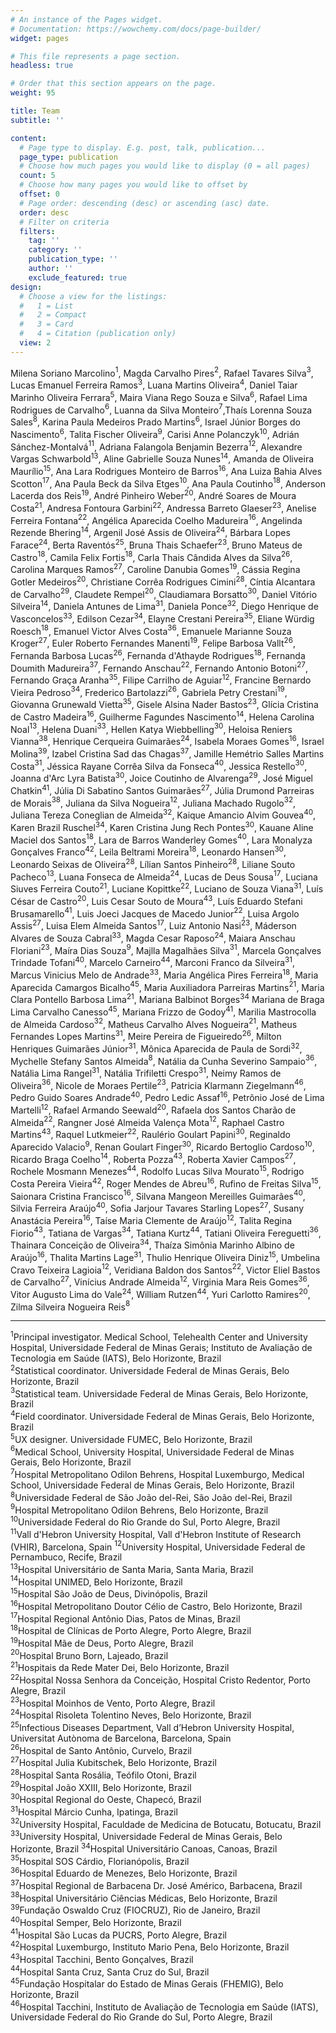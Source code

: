 ```yaml
---
# An instance of the Pages widget.
# Documentation: https://wowchemy.com/docs/page-builder/
widget: pages

# This file represents a page section.
headless: true

# Order that this section appears on the page.
weight: 95

title: Team
subtitle: ''

content:
  # Page type to display. E.g. post, talk, publication...
  page_type: publication
  # Choose how much pages you would like to display (0 = all pages)
  count: 5
  # Choose how many pages you would like to offset by
  offset: 0
  # Page order: descending (desc) or ascending (asc) date.
  order: desc
  # Filter on criteria
  filters:
    tag: ''
    category: ''
    publication_type: ''
    author: ''
    exclude_featured: true
design:
  # Choose a view for the listings:
  #   1 = List
  #   2 = Compact
  #   3 = Card
  #   4 = Citation (publication only)
  view: 2
---
```



Milena Soriano Marcolino$^1$, Magda Carvalho Pires$^2$, Rafael Tavares Silva$^3$, Lucas Emanuel Ferreira Ramos$^3$, Luana Martins Oliveira$^4$, Daniel Taiar Marinho Oliveira Ferrara$^5$, Maira Viana Rego Souza e Silva$^6$, Rafael Lima Rodrigues de Carvalho$^6$, Luanna da Silva Monteiro$^7$,Thaís Lorenna Souza Sales$^8$, Karina Paula Medeiros Prado Martins$^6$, Israel Júnior Borges do Nascimento$^6$, Talita Fischer Oliveira$^9$, Carisi Anne Polanczyk$^{10}$, Adrián Sánchez-Montalvá$^{11}$, Adriana Falangola Benjamin Bezerra$^{12}$, Alexandre Vargas Schwarbold$^{13}$, Aline Gabrielle Souza Nunes$^{14}$, Amanda de Oliveira Maurílio$^{15}$, Ana Lara Rodrigues Monteiro de Barros$^{16}$, Ana Luiza Bahia Alves Scotton$^{17}$, Ana Paula Beck da Silva Etges$^{10}$, Ana Paula Coutinho$^{18}$, Anderson Lacerda dos Reis$^{19}$, André Pinheiro Weber$^{20}$, André Soares de Moura Costa$^{21}$, Andresa Fontoura Garbini$^{22}$, Andressa Barreto Glaeser$^{23}$, Anelise Ferreira Fontana$^{22}$, Angélica Aparecida Coelho Madureira$^{16}$, Angelinda Rezende Bhering$^{14}$, Argenil José Assis de Oliveira$^{24}$, Bárbara Lopes Farace$^{24}$, Berta Raventós$^{25}$, Bruna Thais Schaefer$^{23}$, Bruno Mateus de Castro$^{18}$, Camila Felix Fortis$^{18}$, Carla Thais Cândida Alves da Silva$^{26}$, Carolina Marques Ramos$^{27}$, Caroline Danubia Gomes$^{19}$, Cássia Regina Gotler Medeiros$^{20}$, Christiane Corrêa Rodrigues Cimini$^{28}$, Cíntia Alcantara de Carvalho$^{29}$, Claudete Rempel$^{20}$, Claudiamara Borsatto$^{30}$, Daniel Vitório Silveira$^{14}$, Daniela Antunes de Lima$^{31}$, Daniela Ponce$^{32}$, Diego Henrique de Vasconcelos$^{33}$, Edilson Cezar$^{34}$, Elayne Crestani Pereira$^{35}$, Eliane Würdig Roesch$^{18}$, Emanuel Victor Alves Costa$^{36}$, Emanuele Marianne Souza Kroger$^{27}$, Euler Roberto Fernandes Manenti$^{19}$, Felipe Barbosa Vallt$^{26}$, Fernanda Barbosa Lucas$^{26}$, Fernanda d'Athayde Rodrigues$^{18}$, Fernanda Doumith Madureira$^{37}$, Fernando Anschau$^{22}$, Fernando Antonio Botoni$^{27}$, Fernando Graça Aranha$^{35}$, Filipe Carrilho de Aguiar$^{12}$, Francine Bernardo Vieira Pedroso$^{34}$, Frederico Bartolazzi$^{26}$, Gabriela Petry Crestani$^{19}$, Giovanna Grunewald Vietta$^{35}$, Gisele Alsina Nader Bastos$^{23}$, Glícia Cristina de Castro Madeira$^{16}$, Guilherme Fagundes Nascimento$^{14}$, Helena Carolina Noal$^{13}$, Helena Duani$^{33}$, Hellen Katya Wiebbelling$^{30}$, Heloisa Reniers Vianna$^{38}$, Henrique Cerqueira Guimarães$^{24}$, Isabela Moraes Gomes$^{16}$, Israel Molina$^{39}$, Izabel Cristina Sad das Chagas$^{37}$, Jamille Hemétrio Salles Martins Costa$^{31}$, Jéssica Rayane Corrêa Silva da Fonseca$^{40}$, Jessica Restello$^{30}$, Joanna d'Arc Lyra Batista$^{30}$, Joice Coutinho de Alvarenga$^{29}$, José Miguel Chatkin$^{41}$, Júlia Di Sabatino Santos Guimarães$^{27}$, Júlia Drumond Parreiras de Morais$^{38}$, Juliana da Silva Nogueira$^{12}$, Juliana Machado Rugolo$^{32}$, Juliana Tereza Coneglian de Almeida$^{32}$, Kaique Amancio Alvim Gouvea$^{40}$, Karen Brazil Ruschel$^{34}$, Karen Cristina Jung Rech Pontes$^{30}$, Kauane Aline Maciel dos Santos$^{18}$, Lara de Barros Wanderley Gomes$^{40}$, Lara Monalyza Gonçalves Franco$^{42}$, Leila Beltrami Moreira$^{18}$, Leonardo Hansen$^{30}$, Leonardo Seixas de Oliveira$^28$, Lílian Santos Pinheiro$^28$, Liliane Souto Pacheco$^{13}$, Luana Fonseca de Almeida$^{24}$, Lucas de Deus Sousa$^{17}$, Luciana Siuves Ferreira Couto$^{21}$, Luciane Kopittke$^{22}$, Luciano de Souza Viana$^{31}$, Luís César de Castro$^{20}$, Luis Cesar Souto de Moura$^{43}$, Luís Eduardo Stefani Brusamarello$^{41}$, Luis Joeci Jacques de Macedo Junior$^{22}$, Luisa Argolo Assis$^{27}$, Luisa Elem Almeida Santos$^{17}$, Luiz Antonio Nasi$^{23}$, Máderson Alvares de Souza Cabral$^{33}$, Magda Cesar Raposo$^{24}$, Maiara Anschau Floriani$^{23}$, Maíra Dias Souza$^{9}$, Majlla Magalhães Silva$^{31}$, Marcela Gonçalves Trindade Tofani$^{40}$, Marcelo Carneiro$^{44}$, Marconi Franco da Silveira$^{31}$, Marcus Vinicius Melo de Andrade$^{33}$, Maria Angélica Pires Ferreira$^{18}$, Maria Aparecida Camargos Bicalho$^{45}$, Maria Auxiliadora Parreiras Martins$^{21}$, Maria Clara Pontello Barbosa Lima$^{21}$, Mariana Balbinot Borges$^{34}$
Mariana de Braga Lima Carvalho Canesso$^{45}$, Mariana Frizzo de Godoy$^{41}$, Marilia Mastrocolla de Almeida Cardoso$^{32}$, Matheus Carvalho Alves Nogueira$^{21}$, Matheus Fernandes Lopes Martins$^{31}$, Meire Pereira de Figueiredo$^{26}$, Milton Henriques Guimarães Júnior$^{31}$, Mônica Aparecida de Paula de Sordi$^{32}$, Mychelle Stefany Santos Almeida$^{8}$, Natália da Cunha Severino Sampaio$^{36}$, Natália Lima Rangel$^{31}$, Natália Trifiletti Crespo$^{31}$, Neimy Ramos de Oliveira$^{36}$, Nicole de Moraes Pertile$^{23}$, Patricia Klarmann Ziegelmann$^{46}$, Pedro Guido Soares Andrade$^{40}$, Pedro Ledic Assaf$^{16}$, Petrônio José de Lima Martelli$^{12}$, Rafael Armando Seewald$^{20}$, Rafaela dos Santos Charão de Almeida$^{22}$, Rangner José Almeida Valença Mota$^{12}$, Raphael Castro Martins$^{43}$, Raquel Lutkmeier$^{22}$, Raulério Goulart Papini$^{30}$, Reginaldo Aparecido Valacio$^9$, Renan Goulart Finger$^{30}$, Ricardo Bertoglio Cardoso$^{10}$, Ricardo Braga Coelho$^{14}$, Roberta Pozza$^{43}$, Roberta Xavier Campos$^{27}$, Rochele Mosmann Menezes$^{44}$, Rodolfo Lucas Silva Mourato$^{15}$, Rodrigo Costa Pereira Vieira$^{42}$, Roger Mendes de Abreu$^{16}$, Rufino de Freitas Silva$^{15}$, Saionara Cristina Francisco$^{16}$, Silvana Mangeon Mereilles Guimarães$^{40}$, Silvia Ferreira Araújo$^{40}$, Sofia Jarjour Tavares Starling Lopes$^{27}$, Susany Anastácia Pereira$^{16}$, Taíse Maria Clemente de Araújo$^{12}$, Talita Regina Fiorio$^{43}$, Tatiana de Vargas$^{34}$, Tatiana Kurtz$^{44}$, Tatiani Oliveira Fereguetti$^{36}$, Thainara Conceição de Oliveira$^{34}$, Thaíza Simônia Marinho Albino de Araújo$^{16}$, Thalita Martins Lage$^{31}$, Thulio Henrique Oliveira Diniz$^{15}$, Umbelina Cravo Teixeira Lagioia$^{12}$, Veridiana Baldon dos Santos$^{22}$, Victor Eliel Bastos de Carvalho$^{27}$, Vinícius Andrade Almeida$^{12}$, Virginia Mara Reis Gomes$^{36}$, Vitor Augusto Lima do Vale$^{24}$, William Rutzen$^{44}$, Yuri Carlotto Ramires$^{20}$, Zilma Silveira Nogueira Reis$^{8}$  

      
      
***

$^1$Principal investigator. Medical School, Telehealth Center and University Hospital, Universidade Federal de Minas Gerais; Instituto de Avaliação de Tecnologia em Saúde (IATS), Belo Horizonte, Brazil  
$^2$Statistical coordinator. Universidade Federal de Minas Gerais, Belo Horizonte, Brazil  
$^3$Statistical team. Universidade Federal de Minas Gerais, Belo Horizonte, Brazil  
$^4$Field coordinator. Universidade Federal de Minas Gerais, Belo Horizonte, Brazil  
$^5$UX designer. Universidade FUMEC, Belo Horizonte, Brazil  
$^6$Medical School, University Hospital, Universidade Federal de Minas Gerais, Belo Horizonte, Brazil  
$^7$Hospital Metropolitano Odilon Behrens, Hospital Luxemburgo, Medical School, Universidade Federal de Minas Gerais, Belo Horizonte, Brazil  
$^8$Universidade Federal de São João del-Rei, São João del-Rei, Brazil  
$^9$Hospital Metropolitano Odilon Behrens, Belo Horizonte, Brazil  
$^{10}$Universidade Federal do Rio Grande do Sul, Porto Alegre, Brazil  
$^{11}$Vall d'Hebron University Hospital, Vall d'Hebron Institute of Research   (VHIR), Barcelona, Spain
$^{12}$University Hospital, Universidade Federal de Pernambuco, Recife, Brazil  
$^{13}$Hospital Universitário de Santa Maria, Santa Maria, Brazil  
$^{14}$Hospital UNIMED, Belo Horizonte, Brazil  
$^{15}$Hospital São João de Deus, Divinópolis, Brazil  
$^{16}$Hospital Metropolitano Doutor Célio de Castro, Belo Horizonte, Brazil  
$^{17}$Hospital Regional Antônio Dias, Patos de Minas, Brazil  
$^{18}$Hospital de Clínicas de Porto Alegre, Porto Alegre, Brazil  
$^{19}$Hospital Mãe de Deus, Porto Alegre, Brazil  
$^{20}$Hospital Bruno Born, Lajeado, Brazil  
$^{21}$Hospitais da Rede Mater Dei, Belo Horizonte, Brazil  
$^{22}$Hospital Nossa Senhora da Conceição, Hospital Cristo Redentor, Porto Alegre, Brazil  
$^{23}$Hospital Moinhos de Vento, Porto Alegre, Brazil  
$^{24}$Hospital Risoleta Tolentino Neves, Belo Horizonte, Brazil  
$^{25}$Infectious Diseases Department, Vall d’Hebron University Hospital, Universitat Autònoma de Barcelona, Barcelona, Spain  
$^{26}$Hospital de Santo Antônio, Curvelo, Brazil  
$^{27}$Hospital Julia Kubitschek, Belo Horizonte, Brazil  
$^{28}$Hospital Santa Rosália, Teófilo Otoni, Brazil  
$^{29}$Hospital João XXIII, Belo Horizonte, Brazil  
$^{30}$Hospital Regional do Oeste, Chapecó, Brazil  
$^{31}$Hospital Márcio Cunha, Ipatinga, Brazil  
$^{32}$University Hospital, Faculdade de Medicina de Botucatu, Botucatu, Brazil  
$^{33}$University Hospital, Universidade Federal de Minas Gerais, Belo Horizonte,   Brazil
$^{34}$Hospital Universitário Canoas, Canoas, Brazil  
$^{35}$Hospital SOS Cárdio, Florianópolis, Brazil  
$^{36}$Hospital Eduardo de Menezes, Belo Horizonte, Brazil  
$^{37}$Hospital Regional de Barbacena Dr. José Américo, Barbacena, Brazil  
$^{38}$Hospital Universitário Ciências Médicas, Belo Horizonte, Brazil  
$^{39}$Fundação Oswaldo Cruz (FIOCRUZ), Rio de Janeiro, Brazil  
$^{40}$Hospital Semper, Belo Horizonte, Brazil  
$^{41}$Hospital São Lucas da PUCRS, Porto Alegre, Brazil  
$^{42}$Hospital Luxemburgo, Instituto Mario Pena, Belo Horizonte, Brazil  
$^{43}$Hospital Tacchini, Bento Gonçalves, Brazil  
$^{44}$Hospital Santa Cruz, Santa Cruz do Sul, Brazil  
$^{45}$Fundação Hospitalar do Estado de Minas Gerais (FHEMIG), Belo Horizonte, Brazil  
$^{46}$Hospital Tacchini, Instituto de Avaliação de Tecnologia em Saúde (IATS), Universidade Federal do Rio Grande do Sul, Porto Alegre, Brazil  


